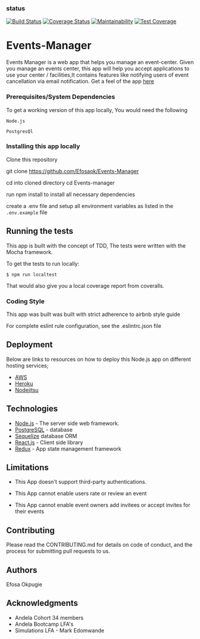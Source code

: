 ### status
[![Build Status](https://travis-ci.org/Efosaok/Events-Manager.svg?branch=develop)](https://travis-ci.org/Efosaok/Events-Manager) [![Coverage Status](https://coveralls.io/repos/github/Efosaok/Events-Manager/badge.svg?branch=develop)](https://coveralls.io/github/Efosaok/Events-Manager?branch=develop) [![Maintainability](https://api.codeclimate.com/v1/badges/85bfcc4c242d38ff6312/maintainability)](https://codeclimate.com/github/Efosaok/Events-Manager/maintainability) [![Test Coverage](https://api.codeclimate.com/v1/badges/85bfcc4c242d38ff6312/test_coverage)](https://codeclimate.com/github/Efosaok/Events-Manager/test_coverage)

# Events-Manager
Events Manager is a web app that helps you manage an event-center.
Given you manage an events center, this app will help you accept applications to use your center / facilities,It contains
features like notifying users of event cancellation via email notification.
Get a feel of the app [here](https://events-manager-efosa.herokuapp.com/)

### Prerequisites/System Dependencies

To get a working version of this app locally, You would need  the following

```
Node.js

PostgresQl
```

### Installing this app locally
Clone this repository

git clone https://github.com/Efosaok/Events-Manager

cd into cloned directory  cd Events-manager

run npm install to install all necessary dependencies

create a .env file and setup all environment variables as listed in the `.env.example` file

## Running the tests
This app is built with the concept of TDD, The tests were written with the Mocha framework.

To get the tests to run locally:

```
$ npm run localtest
```

That would also give you a local coverage report from coveralls.

### Coding Style

This app was built was built with strict adherence to airbnb style guide

For complete eslint rule configuration, see the .eslintrc.json file

## Deployment

Below are links to resources on how to deploy this Node.js app on different hosting services;

* [AWS](https://aws.amazon.com/getting-started/projects/deploy-nodejs-web-app/)
* [Heroku](https://devcenter.heroku.com/articles/deploying-nodejs)
* [Nodejitsu](https://blog.codeship.com/node-js-deployment-github-nodejitsu/)

## Technologies

* [Node.js](https://nodejs.org) - The server side web framework.
* [PostgreSQL](https://postgresql.org) - database
* [Sequelize](http://docs.sequelizejs.com/manual/tutorial/models-usage.html) database ORM
* [React.js](https://reactjs.org) - Client side library
* [Redux](https://redux.js.org) - App state management framework

## Limitations

* This App doesn't support third-party authentications.

* This App cannot enable users rate or review an event

* This App cannot enable event owners add invitees or accept invites for their events


## Contributing

Please read the CONTRIBUTING.md for details on code of conduct, and the process for submitting pull requests to us.


## Authors

Efosa Okpugie

## Acknowledgments

* Andela Cohort 34 members
* Andela Bootcamp LFA's
* Simulations LFA - Mark Edomwande
